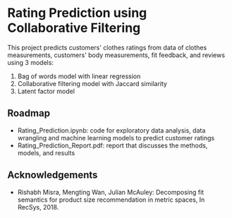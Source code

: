 # Rating Prediction using Collaborative Filtering

This project predicts customers' clothes ratings from data of clothes measurements, customers' body measurements, fit feedback, and reviews using 3 models:
1. Bag of words model with linear regression
2. Collaborative filtering model with Jaccard similarity
3. Latent factor model

## Roadmap

- Rating_Prediction.ipynb: code for exploratory data analysis, data wrangling and machine learning models to predict customer ratings
- Rating_Prediction_Report.pdf: report that discusses the methods, models, and results

## Acknowledgements

 - Rishabh Misra, Mengting Wan, Julian McAuley: Decomposing fit semantics for product size recommendation in metric spaces, In RecSys, 2018.
